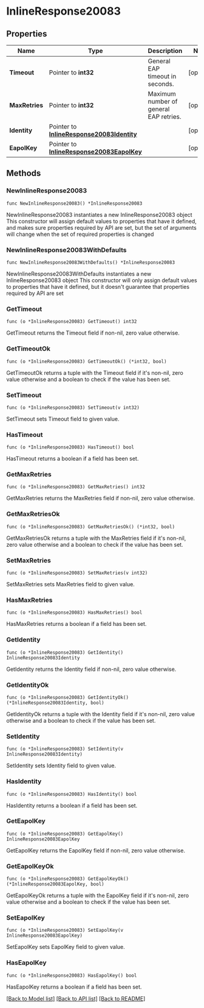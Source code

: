 # InlineResponse20083

## Properties

Name | Type | Description | Notes
------------ | ------------- | ------------- | -------------
**Timeout** | Pointer to **int32** | General EAP timeout in seconds. | [optional] 
**MaxRetries** | Pointer to **int32** | Maximum number of general EAP retries. | [optional] 
**Identity** | Pointer to [**InlineResponse20083Identity**](InlineResponse20083Identity.md) |  | [optional] 
**EapolKey** | Pointer to [**InlineResponse20083EapolKey**](InlineResponse20083EapolKey.md) |  | [optional] 

## Methods

### NewInlineResponse20083

`func NewInlineResponse20083() *InlineResponse20083`

NewInlineResponse20083 instantiates a new InlineResponse20083 object
This constructor will assign default values to properties that have it defined,
and makes sure properties required by API are set, but the set of arguments
will change when the set of required properties is changed

### NewInlineResponse20083WithDefaults

`func NewInlineResponse20083WithDefaults() *InlineResponse20083`

NewInlineResponse20083WithDefaults instantiates a new InlineResponse20083 object
This constructor will only assign default values to properties that have it defined,
but it doesn't guarantee that properties required by API are set

### GetTimeout

`func (o *InlineResponse20083) GetTimeout() int32`

GetTimeout returns the Timeout field if non-nil, zero value otherwise.

### GetTimeoutOk

`func (o *InlineResponse20083) GetTimeoutOk() (*int32, bool)`

GetTimeoutOk returns a tuple with the Timeout field if it's non-nil, zero value otherwise
and a boolean to check if the value has been set.

### SetTimeout

`func (o *InlineResponse20083) SetTimeout(v int32)`

SetTimeout sets Timeout field to given value.

### HasTimeout

`func (o *InlineResponse20083) HasTimeout() bool`

HasTimeout returns a boolean if a field has been set.

### GetMaxRetries

`func (o *InlineResponse20083) GetMaxRetries() int32`

GetMaxRetries returns the MaxRetries field if non-nil, zero value otherwise.

### GetMaxRetriesOk

`func (o *InlineResponse20083) GetMaxRetriesOk() (*int32, bool)`

GetMaxRetriesOk returns a tuple with the MaxRetries field if it's non-nil, zero value otherwise
and a boolean to check if the value has been set.

### SetMaxRetries

`func (o *InlineResponse20083) SetMaxRetries(v int32)`

SetMaxRetries sets MaxRetries field to given value.

### HasMaxRetries

`func (o *InlineResponse20083) HasMaxRetries() bool`

HasMaxRetries returns a boolean if a field has been set.

### GetIdentity

`func (o *InlineResponse20083) GetIdentity() InlineResponse20083Identity`

GetIdentity returns the Identity field if non-nil, zero value otherwise.

### GetIdentityOk

`func (o *InlineResponse20083) GetIdentityOk() (*InlineResponse20083Identity, bool)`

GetIdentityOk returns a tuple with the Identity field if it's non-nil, zero value otherwise
and a boolean to check if the value has been set.

### SetIdentity

`func (o *InlineResponse20083) SetIdentity(v InlineResponse20083Identity)`

SetIdentity sets Identity field to given value.

### HasIdentity

`func (o *InlineResponse20083) HasIdentity() bool`

HasIdentity returns a boolean if a field has been set.

### GetEapolKey

`func (o *InlineResponse20083) GetEapolKey() InlineResponse20083EapolKey`

GetEapolKey returns the EapolKey field if non-nil, zero value otherwise.

### GetEapolKeyOk

`func (o *InlineResponse20083) GetEapolKeyOk() (*InlineResponse20083EapolKey, bool)`

GetEapolKeyOk returns a tuple with the EapolKey field if it's non-nil, zero value otherwise
and a boolean to check if the value has been set.

### SetEapolKey

`func (o *InlineResponse20083) SetEapolKey(v InlineResponse20083EapolKey)`

SetEapolKey sets EapolKey field to given value.

### HasEapolKey

`func (o *InlineResponse20083) HasEapolKey() bool`

HasEapolKey returns a boolean if a field has been set.


[[Back to Model list]](../README.md#documentation-for-models) [[Back to API list]](../README.md#documentation-for-api-endpoints) [[Back to README]](../README.md)


